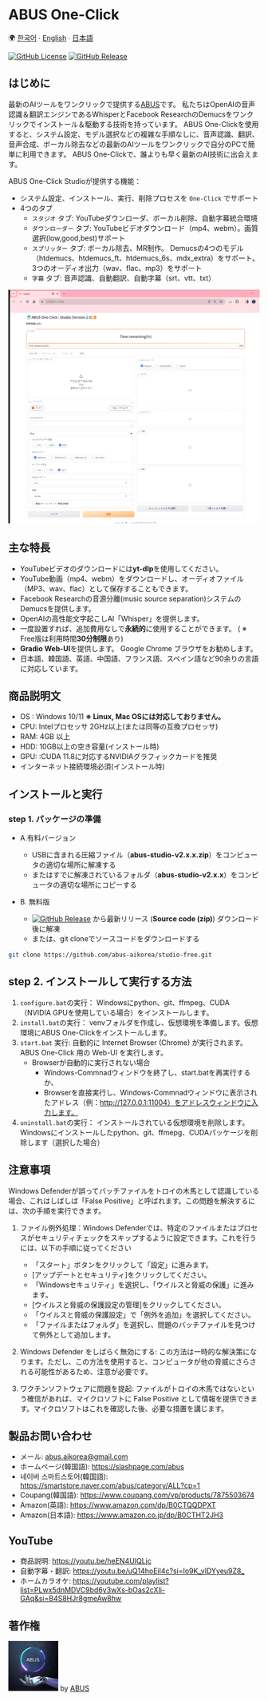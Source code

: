 # ABUS One-Click

🌍 [한국어](README.kor.md) ∙ [English](README.eng.md) ∙ [日本語](README.jpn.md)

[![GitHub License](https://img.shields.io/github/license/abus-aikorea/studio-free)](LICENSE)
[![GitHub Release](https://img.shields.io/github/v/release/abus-aikorea/studio-free)](https://github.com/abus-aikorea/studio-free/releases)


## はじめに
最新のAIツールをワンクリックで提供する[ABUS](https://slashpage.com/abus)です。
私たちはOpenAIの音声認識＆翻訳エンジンであるWhisperとFacebook ResearchのDemucsをワンクリックでインストール＆駆動する技術を持っています。
ABUS One-Clickを使用すると、システム設定、モデル選択などの複雑な手順なしに、音声認識、翻訳、音声合成、ボーカル除去などの最新のAIツールをワンクリックで自分のPCで簡単に利用できます。 ABUS One-Clickで、誰よりも早く最新のAI技術に出会えます。

ABUS One-Click Studioが提供する機能：
* システム設定、インストール、実行、削除プロセスを `One-Click` でサポート
* 4つのタブ
  * `スタジオ` タブ: YouTubeダウンローダ、ボーカル削除、自動字幕統合環境
  * `ダウンローダー` タブ: YouTubeビデオダウンロード（mp4、webm）。画質選択(low,good,best)サポート
  * `スプリッター` タブ: ボーカル除去、MR制作。 Demucsの4つのモデル（htdemucs、htdemucs_ft、htdemucs_6s、mdx_extra）をサポート。 3つのオーディオ出力（wav、flac、mp3）をサポート
  * `字幕` タブ: 音声認識、自動翻訳、自動字幕（srt、vtt、txt）


![ABUS One-Click: Studio 실행 화면](docs/images/main_page.jpn.png)


## 主な特長
* YouTubeビデオのダウンロードには**yt-dlp**を使用してください。
* YouTube動画（mp4、webm）をダウンロードし、オーディオファイル（MP3、wav、flac）として保存することもできます。
* Facebook Researchの音源分離(music source separation)システムのDemucsを提供します。
* OpenAIの高性能文字起こしAI「Whisper」を提供します。
* 一度設置すれば、追加費用なしで**永続的**に使用することができます。 ( ※ Free版は利用時間**30分制限**あり)
* **Gradio Web-UI**を提供します。 Google Chrome ブラウザをお勧めします。
* 日本語、韓国語、英語、中国語、フランス語、スペイン語など90余りの言語に対応しています。


## 商品説明文
* OS : Windows 10/11 **※ Linux, Mac OSには対応しておりません。**
* CPU: Intelプロセッサ 2GHz以上(または同等の互換プロセッサ)
* RAM: 4GB 以上
* HDD: 10GB以上の空き容量(インストール時)
* GPU: :CUDA 11.8に対応するNVIDIAグラフィックカードを推奨
* インターネット接続環境必須(インストール時)


## インストールと実行

### step 1. パッケージの準備
* A.有料バージョン
    + USBに含まれる圧縮ファイル（**abus-studio-v2.x.x.zip**）をコンピュータの適切な場所に解凍する
    + またはすでに解凍されているフォルダ（**abus-studio-v2.x.x**）をコンピュータの適切な場所にコピーする

* B. 無料版
  + [![GitHub Release](https://img.shields.io/github/v/release/abus-aikorea/studio-free)](https://github.com/abus-aikorea/studio-free/releases) から最新リリース (**Source code (zip)**) ダウンロード後に解凍
  + または、git cloneでソースコードをダウンロードする

```bash
git clone https://github.com/abus-aikorea/studio-free.git
```

## step 2. インストールして実行する方法
1. `configure.bat`の実行： Windowsにpython、git、ffmpeg、CUDA（NVIDIA GPUを使用している場合）をインストールします。
2. `install.bat`の実行： venvフォルダを作成し、仮想環境を準備します。仮想環境にABUS One-Clickをインストールします。
3. `start.bat` 実行: 自動的に Internet Browser (Chrome) が実行されます。 ABUS One-Click 用の Web-UI を実行します。
   * Browserが自動的に実行されない場合
     * Windows-Commnadウィンドウを終了し、start.batを再実行するか、
     * Browserを直接実行し、Windows-Commnadウィンドウに表示されたアドレス（例：http://127.0.0.1:11004）をアドレスウィンドウに入力します。
4. `uninstall.bat`の実行： インストールされている仮想環境を削除します。 Windowsにインストールしたpython、git、ffmepg、CUDAパッケージを削除します（選択した場合）


## 注意事項
Windows Defenderが誤ってバッチファイルをトロイの木馬として認識している場合、これはしばしば「False Positive」と呼ばれます。この問題を解決するには、次の手順を実行できます。

1. ファイル例外処理：Windows Defenderでは、特定のファイルまたはプロセスがセキュリティチェックをスキップするように設定できます。これを行うには、以下の手順に従ってください

   * 「スタート」ボタンをクリックして「設定」に進みます。
   * [アップデートとセキュリティ]をクリックしてください。
   * 「Windowsセキュリティ」を選択し、「ウイルスと脅威の保護」に進みます。
   * [ウイルスと脅威の保護設定の管理]をクリックしてください。
   * 「ウイルスと脅威の保護設定」で「例外を追加」を選択してください。
   * 「ファイルまたはフォルダ」を選択し、問題のバッチファイルを見つけて例外として追加します。
2.  Windows Defender をしばらく無効にする: この方法は一時的な解決策になります。ただし、この方法を使用すると、コンピュータが他の脅威にさらされる可能性があるため、注意が必要です。

3. ワクチンソフトウェアに問題を提起: ファイルがトロイの木馬ではないという確信があれば、マイクロソフトに False Positive として情報を提供できます。マイクロソフトはこれを確認した後、必要な措置を講じます。


## 製品お問い合わせ
* メール: <abus.aikorea@gmail.com>
* ホームページ(韓国語): <https://slashpage.com/abus>
* 네이버 스마트스토어(韓国語): <https://smartstore.naver.com/abus/category/ALL?cp=1>
* Coupang(韓国語): <https://www.coupang.com/vp/products/7875503674>
* Amazon(英語): <https://www.amazon.com/dp/B0CTQQDPXT>
* Amazon(日本語): <https://www.amazon.co.jp/dp/B0CTHT2JH3>


## YouTube
* 商品説明: <https://youtu.be/heEN4UIQLjc>
* 自動字幕・翻訳: <https://youtu.be/uQ14hoEiI4c?si=Io9K_vIDYyeu9Z8_>
* ホームカラオケ: <https://youtube.com/playlist?list=PLwx5dnMDVC9bd6y3wXs-bOas2cXIi-GAq&si=B4S8HJr8gmeAw8hw>
  


## 著作権
<img src="docs/images/ABUS-logo.jpg" width="100" height="100"> by [ABUS](https://slashpage.com/abus)
